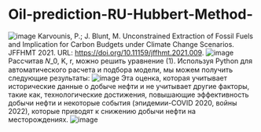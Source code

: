 # Oil-prediction-RU-Hubbert-Method-
![image](https://github.com/OLDCPT/Oil-prediction-RU-Hubbert-Method-/assets/138907558/7cfd3a94-3766-4192-83f3-33ea96bda2f5)
Karvounis, P.; J. Blunt, M. Unconstrained Extraction of Fossil Fuels and Implication for Carbon Budgets under Climate Change Scenarios. JFFHMT 2021. URL: https://doi.org/10.11159/jffhmt.2021.009. ![image](https://github.com/OLDCPT/Oil-prediction-RU-Hubbert-Method-/assets/138907558/f2e9e0ed-7fe1-4442-bf73-8f1fcea5bf2d)
Рассчитав 𝑁_0, K, r, можно решить уравнение (1). Используя Python для автоматического расчета и подбора модели, мы можем получить следующие результаты:
![image](https://github.com/OLDCPT/Oil-prediction-RU-Hubbert-Method-/assets/138907558/e05cf084-1f91-4388-b8f0-9b52348db3cf)
Эта оценка, которая учитывает исторические данные о добыче нефти и не учитывает другие факторы, такие как, технологические достижения, повышающие эффективность добычи нефти и некоторые события (эпидемии-COVID 2020, войны 2022), которые приводят к снижению добычи нефти на месторождениях.
![image](https://github.com/OLDCPT/Oil-prediction-RU-Hubbert-Method-/assets/138907558/5d7ae5bb-a1fb-40e8-9cd5-4398ec555390)
